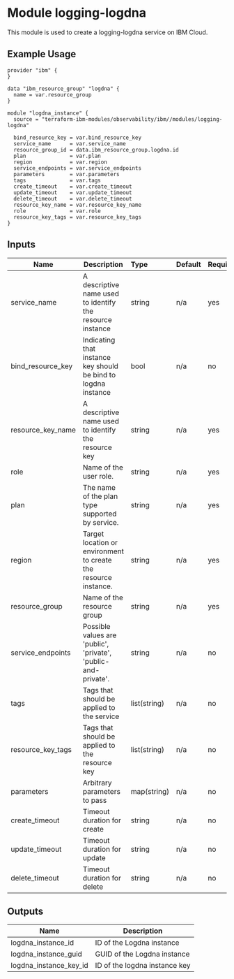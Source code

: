 # Module logging-logdna

This module is used to create a logging-logdna service on IBM Cloud.

## Example Usage
```
provider "ibm" {
}

data "ibm_resource_group" "logdna" {
  name = var.resource_group
}

module "logdna_instance" {
  source = "terraform-ibm-modules/observability/ibm//modules/logging-logdna"

  bind_resource_key = var.bind_resource_key
  service_name      = var.service_name
  resource_group_id = data.ibm_resource_group.logdna.id
  plan              = var.plan
  region            = var.region
  service_endpoints = var.service_endpoints
  parameters        = var.parameters
  tags              = var.tags
  create_timeout    = var.create_timeout
  update_timeout    = var.update_timeout
  delete_timeout    = var.delete_timeout
  resource_key_name = var.resource_key_name
  role              = var.role
  resource_key_tags = var.resource_key_tags
}
```

<!-- BEGINNING OF PRE-COMMIT-TERRAFORM DOCS HOOK -->
## Inputs


| Name               | Description                                                      | Type         | Default | Required |
|--------------------|------------------------------------------------------------------|:-------------|:------- |:---------|
| service\_name      | A descriptive name used to identify the resource instance        | string       | n/a     | yes      |
| bind_resource_key  | Indicating that instance key should be bind to logdna instance   | bool         | n/a     | no       |
| resource\_key\_name| A descriptive name used to identify the resource key             | string       | n/a     | yes      |
| role               | Name of the user role.                                           | string       | n/a     | yes      |
| plan               | The name of the plan type supported by service.                  | string       | n/a     | yes      |
| region             | Target location or environment to create the resource instance.  | string       | n/a     | yes      |
| resource\_group    | Name of the resource group                                       | string       | n/a     | yes      |
| service\_endpoints | Possible values are 'public', 'private', 'public-and-private'.   | string       | n/a     | no       |
| tags               | Tags that should be applied to the service                       | list(string) | n/a     | no       |
| resource_key_tags  | Tags that should be applied to the resource key                  | list(string) | n/a     | no       |
| parameters         | Arbitrary parameters to pass                                     | map(string)  | n/a     | no       |
| create_timeout     | Timeout duration for create                                      | string       | n/a     | no       |
| update_timeout     | Timeout duration for update                                      | string       | n/a     | no       |
| delete_timeout     | Timeout duration for delete                                      | string       | n/a     | no       |

## Outputs

| Name                    | Description                            |
|-------------------------|----------------------------------------|
| logdna_instance_id      | ID of the Logdna instance              |
| logdna_instance_guid    | GUID of the Logdna instance            |
| logdna_instance_key_id  | ID of the logdna instance key          |
